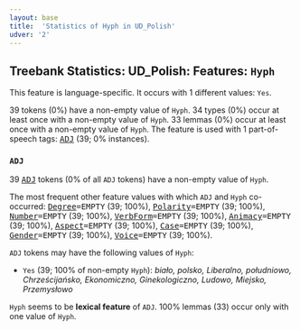 ```yaml
---
layout: base
title:  'Statistics of Hyph in UD_Polish'
udver: '2'
---
```


## Treebank Statistics: UD_Polish: Features: `Hyph`

This feature is language-specific.
It occurs with 1 different values: `Yes`.

39 tokens (0%) have a non-empty value of `Hyph`.
34 types (0%) occur at least once with a non-empty value of `Hyph`.
33 lemmas (0%) occur at least once with a non-empty value of `Hyph`.
The feature is used with 1 part-of-speech tags: <tt><a href="pl-pos-ADJ.html">ADJ</a></tt> (39; 0% instances).

### `ADJ`

39 <tt><a href="pl-pos-ADJ.html">ADJ</a></tt> tokens (0% of all `ADJ` tokens) have a non-empty value of `Hyph`.

The most frequent other feature values with which `ADJ` and `Hyph` co-occurred: <tt><a href="pl-feat-Degree.html">Degree</a></tt><tt>=EMPTY</tt> (39; 100%), <tt><a href="pl-feat-Polarity.html">Polarity</a></tt><tt>=EMPTY</tt> (39; 100%), <tt><a href="pl-feat-Number.html">Number</a></tt><tt>=EMPTY</tt> (39; 100%), <tt><a href="pl-feat-VerbForm.html">VerbForm</a></tt><tt>=EMPTY</tt> (39; 100%), <tt><a href="pl-feat-Animacy.html">Animacy</a></tt><tt>=EMPTY</tt> (39; 100%), <tt><a href="pl-feat-Aspect.html">Aspect</a></tt><tt>=EMPTY</tt> (39; 100%), <tt><a href="pl-feat-Case.html">Case</a></tt><tt>=EMPTY</tt> (39; 100%), <tt><a href="pl-feat-Gender.html">Gender</a></tt><tt>=EMPTY</tt> (39; 100%), <tt><a href="pl-feat-Voice.html">Voice</a></tt><tt>=EMPTY</tt> (39; 100%).

`ADJ` tokens may have the following values of `Hyph`:

* `Yes` (39; 100% of non-empty `Hyph`): <em>biało, polsko, Liberalno, południowo, Chrześcijańsko, Ekonomiczno, Ginekologiczno, Ludowo, Miejsko, Przemysłowo</em>

`Hyph` seems to be **lexical feature** of `ADJ`. 100% lemmas (33) occur only with one value of `Hyph`.

